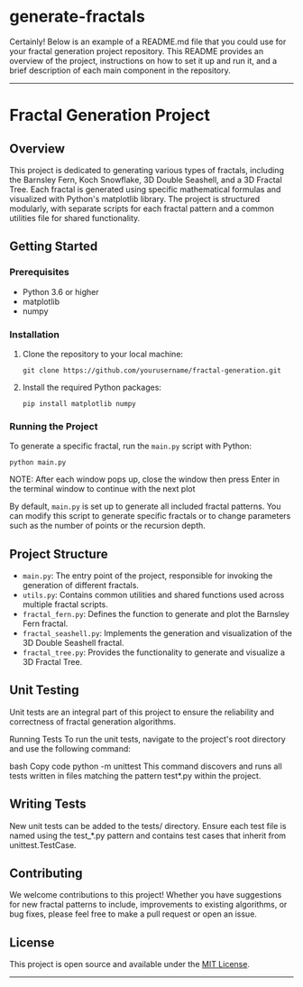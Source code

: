 # generate-fractals

Certainly! Below is an example of a README.md file that you could use for your fractal generation project repository. This README provides an overview of the project, instructions on how to set it up and run it, and a brief description of each main component in the repository.

---

# Fractal Generation Project

## Overview
This project is dedicated to generating various types of fractals, including the Barnsley Fern, Koch Snowflake, 3D Double Seashell, and a 3D Fractal Tree. Each fractal is generated using specific mathematical formulas and visualized with Python's matplotlib library. The project is structured modularly, with separate scripts for each fractal pattern and a common utilities file for shared functionality.

## Getting Started

### Prerequisites
- Python 3.6 or higher
- matplotlib
- numpy

### Installation
1. Clone the repository to your local machine:
   ```
   git clone https://github.com/yourusername/fractal-generation.git
   ```
2. Install the required Python packages:
   ```
   pip install matplotlib numpy
   ```

### Running the Project
To generate a specific fractal, run the `main.py` script with Python:
```
python main.py
```
NOTE:
 After each window pops up, close the window then press Enter in the terminal window to continue with the next plot

By default, `main.py` is set up to generate all included fractal patterns. You can modify this script to generate specific fractals or to change parameters such as the number of points or the recursion depth.

## Project Structure
- `main.py`: The entry point of the project, responsible for invoking the generation of different fractals.
- `utils.py`: Contains common utilities and shared functions used across multiple fractal scripts.
- `fractal_fern.py`: Defines the function to generate and plot the Barnsley Fern fractal.
- `fractal_seashell.py`: Implements the generation and visualization of the 3D Double Seashell fractal.
- `fractal_tree.py`: Provides the functionality to generate and visualize a 3D Fractal Tree.

## Unit Testing
Unit tests are an integral part of this project to ensure the reliability and correctness of fractal generation algorithms.

Running Tests
To run the unit tests, navigate to the project's root directory and use the following command:

bash
Copy code
python -m unittest
This command discovers and runs all tests written in files matching the pattern test*.py within the project.

## Writing Tests
New unit tests can be added to the tests/ directory. Ensure each test file is named using the test_*.py pattern and contains test cases that inherit from unittest.TestCase.

## Contributing
We welcome contributions to this project! Whether you have suggestions for new fractal patterns to include, improvements to existing algorithms, or bug fixes, please feel free to make a pull request or open an issue.

## License
This project is open source and available under the [MIT License](LICENSE).

---
